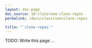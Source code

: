 ```yaml
---
layout: doc-page
doc_source: 10-classroom-clone-repos
permalink: /docs/classroom/clone-repos

title: "`clone-repos`"
---
```


TODO: Write this page ...
